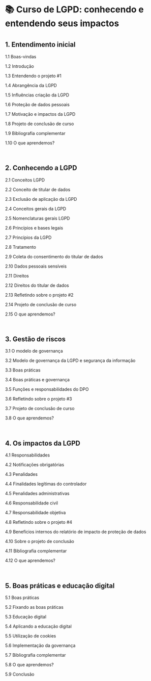 <h1>📚 Curso de LGPD: conhecendo e entendendo seus impactos<h1>

<h2>1. Entendimento inicial</h2>
<p>1.1 Boas-vindas</p>
<p>1.2 Introdução</p>
<p>1.3 Entendendo o projeto #1</p>
<p>1.4 Abrangência da LGPD</p>
<p>1.5 Influências criação da LGPD</p>
<p>1.6 Proteção de dados pessoais</p>
<p>1.7 Motivação e impactos da LGPD</p>
<p>1.8 Projeto de conclusão de curso</p>
<p>1.9 Bibliografia complementar</p>
<p>1.10 O que aprendemos?</p><br>

<h2>2. Conhecendo a LGPD</h2>
<p>2.1 Conceitos LGPD</p>
<p>2.2 Conceito de titular de dados</p>
<p>2.3 Exclusão de aplicação da LGPD</p>
<p>2.4 Conceitos gerais da LGPD</p>
<p>2.5 Nomenclaturas gerais LGPD</p>
<p>2.6 Princípios e bases legais</p>
<p>2.7 Princípios da LGPD</p>
<p>2.8 Tratamento</p>
<p>2.9 Coleta do consentimento do titular de dados</p>
<p>2.10 Dados pessoais sensíveis</p>
<p>2.11 Direitos</p>
<p>2.12 Direitos do titular de dados</p>
<p>2.13 Refletindo sobre o projeto #2</p>
<p>2.14 Projeto de conclusão de curso</p>
<p>2.15 O que aprendemos?</p><br>

<h2>3. Gestão de riscos</h2>
<p>3.1 O modelo de governança</p>
<p>3.2 Modelo de governança da LGPD e segurança da informação</p>
<p>3.3 Boas práticas</p>
<p>3.4 Boas práticas e governança</p>
<p>3.5 Funções e responsabilidades do DPO</p>
<p>3.6 Refletindo sobre o projeto #3</p>
<p>3.7 Projeto de conclusão de curso</p>
<p>3.8 O que aprendemos?</p><br>

<h2>4. Os impactos da LGPD</h2>
<p>4.1 Responsabilidades</p>
<p>4.2 Notificações obrigatórias</p>
<p>4.3 Penalidades</p>
<p>4.4 Finalidades legítimas do controlador</p>
<p>4.5 Penalidades administrativas</p>
<p>4.6 Responsabilidade civil</p>
<p>4.7 Responsabilidade objetiva</p>
<p>4.8 Refletindo sobre o projeto #4</p>
<p>4.9 Benefícios internos do relatório de impacto de proteção de dados</p>
<p>4.10 Sobre o projeto de conclusão</p>
<p>4.11 Bibliografia complementar</p>
<p>4.12 O que aprendemos?</p><br>

<h2>5. Boas práticas e educação digital</h2>
<p>5.1 Boas práticas</p>
<p>5.2 Fixando as boas práticas</p>
<p>5.3 Educação digital</p>
<p>5.4 Aplicando a educação digital</p>
<p>5.5 Utilização de cookies</p>
<p>5.6 Implementação da governança</p>
<p>5.7 Bibliografia complementar</p>
<p>5.8 O que aprendemos?</p>
<p>5.9 Conclusão</p>
